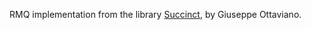 RMQ implementation from the library [Succinct](https://github.com/ot/succinct),
by Giuseppe Ottaviano.